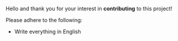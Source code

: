 Hello and thank you for your interest in **contributing** to this project!

Please adhere to the following:
* Write everything in English
